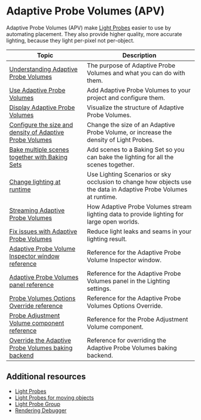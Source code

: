 # Adaptive Probe Volumes (APV)

Adaptive Probe Volumes (APV) make [Light Probes](https://docs.unity3d.com/Manual/LightProbes.html) easier to use by automating placement. They also provide higher quality, more accurate lighting, because they light per-pixel not per-object.

| Topic | Description |
|--------------------------|-------------------------------------------------------------|
| [Understanding Adaptive Probe Volumes](probevolumes-concept.md) | The purpose of Adaptive Probe Volumes and what you can do with them. |
| [Use Adaptive Probe Volumes](probevolumes-use.md) | Add Adaptive Probe Volumes to your project and configure them. |
| [Display Adaptive Probe Volumes](probevolumes-showandadjust.md) | Visualize the structure of Adaptive Probe Volumes. |
| [Configure the size and density of Adaptive Probe Volumes](probevolumes-changedensity.md) | Change the size of an Adaptive Probe Volume, or increase the density of Light Probes. |
| [Bake multiple scenes together with Baking Sets](probevolumes-usebakingsets.md) | Add scenes to a Baking Set so you can bake the lighting for all the scenes together. |
| [Change lighting at runtime](change-lighting-at-runtime.md) | Use Lighting Scenarios or sky occlusion to change how objects use the data in Adaptive Probe Volumes at runtime. |
| [Streaming Adaptive Probe Volumes](probevolumes-streaming.md) | How Adaptive Probe Volumes stream lighting data to provide lighting for large open worlds. |
| [Fix issues with Adaptive Probe Volumes](probevolumes-fixissues.md) | Reduce light leaks and seams in your lighting result. |
| [Adaptive Probe Volume Inspector window reference](probevolumes-inspector-reference.md) | Reference for the Adaptive Probe Volume Inspector window. |
| [Adaptive Probe Volumes panel reference](probevolumes-lighting-panel-reference.md) | Reference for the Adaptive Probe Volumes panel in the Lighting settings. |
| [Probe Volumes Options Override reference](probevolumes-options-override-reference.md) | Reference for the Adaptive Probe Volumes Options Override. |
| [Probe Adjustment Volume component reference](probevolumes-adjustment-volume-component-reference.md) | Reference for the Probe Adjustment Volume component. |
| [Override the Adaptive Probe Volumes baking backend](probevolumes-override-backend.md) | Reference for overriding the Adaptive Probe Volumes baking backend. |

## Additional resources

* [Light Probes](https://docs.unity3d.com/Manual/LightProbes.html)
* [Light Probes for moving objects](https://docs.unity3d.com/Manual/LightProbes-MovingObjects.html)
* [Light Probe Group](https://docs.unity3d.com/Manual/class-LightProbeGroup.html)
* [Rendering Debugger](rendering-debugger-window-reference.md)
